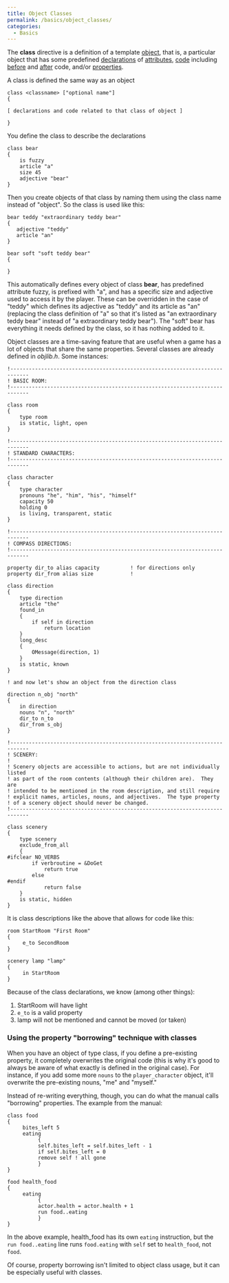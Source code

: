 ```yaml
---
title: Object Classes
permalink: /basics/object_classes/
categories:
  - Basics
---
```


The **class** directive is a definition of a template
[object](/globals/object/), that is, a particular object that has some
predefined [declarations](/declarations/) of
[attributes](/attributes/), [code](/definitions/code/) including
[before](/properties/before/) and [after](/properties/after/) code, and/or
[properties](/properties/).

A class is defined the same way as an object

    class <classname> ["optional name"]
    {

    [ declarations and code related to that class of object ]

    }

You define the class to describe the declarations

    class bear
    {
        is fuzzy
        article "a"
        size 45
        adjective "bear"
    }

Then you create objects of that class by naming them using the class
name instead of "object". So the class is used like this:

    bear teddy "extraordinary teddy bear"
    {
       adjective "teddy"
       article "an"
    }

    bear soft "soft teddy bear"
    {

    }

This automatically defines every object of class **bear**, has
predefined attribute fuzzy, is prefixed with "a", and has a specific
size and adjective used to access it by the player. These can be
overridden in the case of "teddy" which defines its adjective as "teddy"
and its article as "an" (replacing the class definition of "a" so that
it's listed as "an extraordinary teddy bear" instead of "a extraordinary
teddy bear"). The "soft" bear has everything it needs defined by the
class, so it has nothing added to it.

Object classes are a time-saving feature that are useful when a game has
a lot of objects that share the same properties. Several classes are
already defined in *objlib.h*. Some instances:

    !----------------------------------------------------------------------------
    ! BASIC ROOM:
    !----------------------------------------------------------------------------

    class room
    {
        type room
        is static, light, open
    }

    !----------------------------------------------------------------------------
    ! STANDARD CHARACTERS:
    !----------------------------------------------------------------------------

    class character
    {
        type character
        pronouns "he", "him", "his", "himself"
        capacity 50
        holding 0
        is living, transparent, static
    }

    !----------------------------------------------------------------------------
    ! COMPASS DIRECTIONS:
    !----------------------------------------------------------------------------

    property dir_to alias capacity          ! for directions only
    property dir_from alias size            !

    class direction
    {
        type direction
        article "the"
        found_in
        {
            if self in direction
                return location
        }
        long_desc
        {
            OMessage(direction, 1)
        }
        is static, known
    }

    ! and now let's show an object from the direction class

    direction n_obj "north"
    {
        in direction
        nouns "n", "north"
        dir_to n_to
        dir_from s_obj
    }

    !----------------------------------------------------------------------------
    ! SCENERY:
    !
    ! Scenery objects are accessible to actions, but are not individually listed
    ! as part of the room contents (although their children are).  They are
    ! intended to be mentioned in the room description, and still require
    ! explicit names, articles, nouns, and adjectives.  The type property
    ! of a scenery object should never be changed.
    !----------------------------------------------------------------------------

    class scenery
    {
        type scenery
        exclude_from_all
        {
    #ifclear NO_VERBS
            if verbroutine = &DoGet
                return true
            else
    #endif
                return false
        }
        is static, hidden
    }

It is class descriptions like the above that allows for code like this:


    room StartRoom "First Room"
    {
         e_to SecondRoom
    }

    scenery lamp "lamp"
    {
         in StartRoom
    }

Because of the class declarations, we know (among other things):

1. StartRoom will have light
2. `e_to` is a valid property
3. lamp will not be mentioned and cannot be moved (or taken)

### Using the property "borrowing" technique with classes

When you have an object of type class, if you define a pre-existing
property, it completely overwrites the original code (this is why it's
good to always be aware of what exactly is defined in the original
case). For instance, if you add some more `nouns` to the
`player_character` object, it'll overwrite the pre-existing nouns, "me"
and "myself."

Instead of re-writing everything, though, you can do what the manual
calls "borrowing" properties. The example from the manual:

    class food
    {
         bites_left 5
         eating
              {
              self.bites_left = self.bites_left - 1
              if self.bites_left = 0
              remove self ! all gone
              }
    }

    food health_food
    {
         eating
              {
              actor.health = actor.health + 1
              run food..eating
              }
    }

In the above example, health_food has its own `eating` instruction, but
the `run food..eating` line runs `food.eating` with `self` set to
`health_food`, not `food`.

Of course, property borrowing isn't limited to object class usage, but
it can be especially useful with classes.
